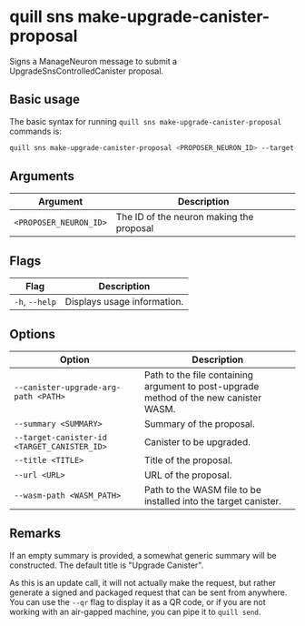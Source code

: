 # quill sns make-upgrade-canister-proposal

Signs a ManageNeuron message to submit a UpgradeSnsControlledCanister proposal.

## Basic usage

The basic syntax for running `quill sns make-upgrade-canister-proposal` commands is:

```bash
quill sns make-upgrade-canister-proposal <PROPOSER_NEURON_ID> --target-canister-id <TARGET_CANISTER_ID> --wasm-path <WASM_PATH> [option]
```

## Arguments

| Argument               | Description                              |
|------------------------|------------------------------------------|
| `<PROPOSER_NEURON_ID>` | The ID of the neuron making the proposal |

## Flags

| Flag           | Description                 |
|----------------|-----------------------------|
| `-h`, `--help` | Displays usage information. |

## Options

| Option                                      | Description                                                                           |
|---------------------------------------------|---------------------------------------------------------------------------------------|
| `--canister-upgrade-arg-path <PATH>`        | Path to the file containing argument to post-upgrade method of the new canister WASM. |
| `--summary <SUMMARY>`                       | Summary of the proposal.                                                              |
| `--target-canister-id <TARGET_CANISTER_ID>` | Canister to be upgraded.                                                              |
| `--title <TITLE>`                           | Title of the proposal.                                                                |
| `--url <URL>`                               | URL of the proposal.                                                                  |
| `--wasm-path <WASM_PATH>`                   | Path to the WASM file to be installed into the target canister.                       |

## Remarks

If an empty summary is provided, a somewhat generic summary will be constructed. The default title is "Upgrade Canister".

As this is an update call, it will not actually make the request, but rather generate a signed and packaged request that can be sent from anywhere. You can use the `--qr` flag to display it as a QR code, or if you are not working with an air-gapped machine, you can pipe it to `quill send`.
